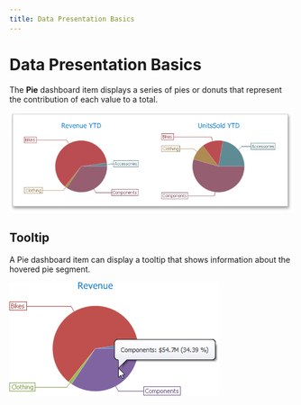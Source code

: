 ```yaml
---
title: Data Presentation Basics
---
```

# Data Presentation Basics
The **Pie** dashboard item displays a series of pies or donuts that represent the contribution of each value to a total.

![MainFeatures_Pies](../../../../images/img18178.png)

## Tooltip
A Pie dashboard item can display a tooltip that shows information about the hovered pie segment.

![Pie_Labels](../../../../images/img22389.png)